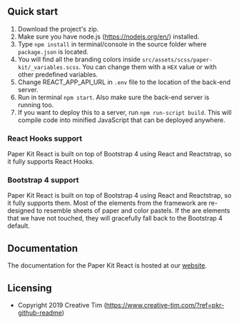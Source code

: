## Quick start

1.  Download the project's zip.
2.  Make sure you have node.js (<https://nodejs.org/en/>) installed.
3.  Type `npm install` in terminal/console in the source folder where `package.json` is located.
4.  You will find all the branding colors inside `src/assets/scss/paper-kit/_variables.scss`. You can change them with a `HEX` value or with other predefined variables.
5.  Change REACT_APP_API_URL in `.env` file to the location of the back-end server.
6.  Run in terminal `npm start`. Also make sure the back-end server is running too.
7.  If you want to deploy this to a server, run `npm run-script build`. This will compile code into minified JavaScript that can be deployed anywhere.

### React Hooks support

Paper Kit React is built on top of Bootstrap 4 using React and Reactstrap, so it fully supports React Hooks.

### Bootstrap 4 support

Paper Kit React is built on top of Bootstrap 4 using React and Reactstrap, so it fully supports them. Most of the elements from the framework are re-designed to resemble sheets of paper and color pastels. If the are elements that we have not touched, they will gracefully fall back to the Bootstrap 4 default.

## Documentation
The documentation for the Paper Kit React is hosted at our [website](https://demos.creative-tim.com/paper-kit-react/#/documentation/introduction?ref=pkr-github-readme).


## Licensing

- Copyright 2019 Creative Tim (https://www.creative-tim.com/?ref=pkr-github-readme)

[CHANGELOG]: ./CHANGELOG.md
[LICENSE]: ./LICENSE.md

